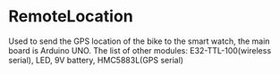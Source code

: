 # RemoteLocation
Used to send the GPS location of the bike to the smart watch, the main board is Arduino UNO.
The list of other modules: 
	E32-TTL-100(wireless serial), LED, 9V battery, HMC5883L(GPS serial)
